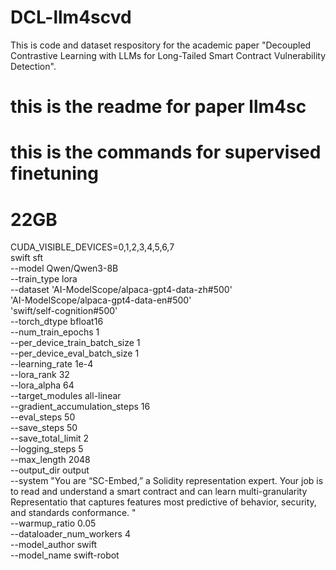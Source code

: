 # DCL-llm4scvd

This is code and dataset respository for the academic paper "Decoupled Contrastive Learning with LLMs for Long-Tailed Smart Contract Vulnerability Detection".

# this is the readme for paper llm4sc
# this is the commands for supervised finetuning 
# 22GB
CUDA_VISIBLE_DEVICES=0,1,2,3,4,5,6,7 \
swift sft \
    --model Qwen/Qwen3-8B \
    --train_type lora \
    --dataset 'AI-ModelScope/alpaca-gpt4-data-zh#500' \
              'AI-ModelScope/alpaca-gpt4-data-en#500' \
              'swift/self-cognition#500' \
    --torch_dtype bfloat16 \
    --num_train_epochs 1 \
    --per_device_train_batch_size 1 \
    --per_device_eval_batch_size 1 \
    --learning_rate 1e-4 \
    --lora_rank 32 \
    --lora_alpha 64 \
    --target_modules all-linear \
    --gradient_accumulation_steps 16 \
    --eval_steps 50 \
    --save_steps 50 \
    --save_total_limit 2 \
    --logging_steps 5 \
    --max_length 2048 \
    --output_dir output \
    --system "You are “SC-Embed,” a Solidity representation expert. Your job is to read and understand a smart contract and can learn multi-granularity Representatio that captures features most predictive of behavior, security, and standards conformance. " \
    --warmup_ratio 0.05 \
    --dataloader_num_workers 4 \
    --model_author swift \
    --model_name swift-robot
